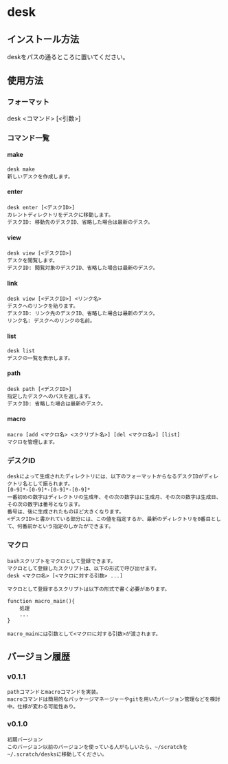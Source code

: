 # desk
## インストール方法
deskをパスの通るところに置いてください。

## 使用方法
### フォーマット
  desk <コマンド> [<引数>]  

### コマンド一覧

#### make
	desk make
	新しいデスクを作成します。  

#### enter
	desk enter [<デスクID>]
	カレントディレクトリをデスクに移動します。  
	デスクID: 移動先のデスクID、省略した場合は最新のデスク。

#### view
	desk view [<デスクID>]
	デスクを閲覧します。  
	デスクID: 閲覧対象のデスクID、省略した場合は最新のデスク。

#### link
	desk view [<デスクID>] <リンク名>
	デスクへのリンクを貼ります。  
	デスクID: リンク先のデスクID、省略した場合は最新のデスク。
	リンク名: デスクへのリンクの名前。

#### list
	desk list
	デスクの一覧を表示します。  

#### path
	desk path [<デスクID>]
	指定したデスクへのパスを返します。
	デスクID: 省略した場合は最新のデスク。

#### macro
	macro [add <マクロ名> <スクリプト名>] [del <マクロ名>] [list]
	マクロを管理します。 

### デスクID
	deskによって生成されたディレクトリには、以下のフォーマットからなるデスクIDがディレクトリ名として振られます。
	[0-9]*-[0-9]*-[0-9]*-[0-9]*
	一番初めの数字はディレクトリの生成年、その次の数字はに生成月、その次の数字は生成日、その次の数字は番号となります。
	番号は、後に生成されたものほど大きくなります。  
	<デスクID>と書かれている部分には、この値を指定するか、最新のディレクトリを0番目として、何番前かという指定のしかたができます。

### マクロ
	bashスクリプトをマクロとして登録できます。
	マクロとして登録したスクリプトは、以下の形式で呼び出せます。
	desk <マクロ名> [<マクロに対する引数> ...]

	マクロとして登録するスクリプトは以下の形式で書く必要があります。

	function macro_main(){
		処理
		...
	}

	macro_mainには引数として<マクロに対する引数>が渡されます。

## バージョン履歴
### v0.1.1
	pathコマンドとmacroコマンドを実装。
	macroコマンドは簡易的なパッケージマネージャーやgitを用いたバージョン管理などを検討中。仕様が変わる可能性あり。

### v0.1.0
	初期バージョン  
	このバージョン以前のバージョンを使っている人がもしいたら、~/scratchを~/.scratch/desksに移動してください。  
